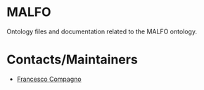 # MALFO

Ontology files and documentation related to the MALFO ontology.

# Contacts/Maintainers
* [Francesco Compagno](mailto:francesco.picompagno@gmail.com)

